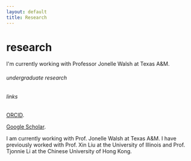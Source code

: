 ```yaml
---
layout: default
title: Research
---
```


# research
I'm currently working with Professor Jonelle Walsh at Texas A&M. 

###### undergraduate research

###### links
[ORCID](https://orcid.org/0000-0001-9975-9196). 

[Google Scholar](https://scholar.google.com/citations?hl=en&user=_MfhceYAAAAJ). 

I am currently working with Prof. Jonelle Walsh at Texas A&M. I have previously worked with Prof. Xin Liu at the University of Illinois and Prof. Tjonnie Li at the Chinese University of Hong Kong.
